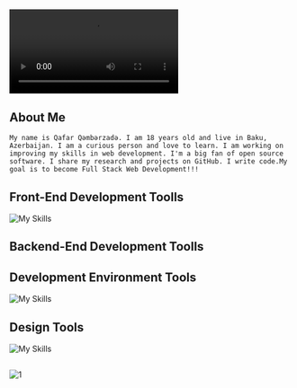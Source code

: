 ##
![Hello](https://media.giphy.com/media/v1.Y2lkPTc5MGI3NjExeWJ3eG9hZWtrMW5tMmlwYXQ4MHVicnY3bzZvajBndGVuMXlvZW5oNiZlcD12MV9pbnRlcm5hbF9naWZfYnlfaWQmY3Q9Zw/3oEduIYMGPOYxkcKeA/giphy.mp4)

<!-- about me -->
## About Me 
```My name is Qafar Qəmbərzadə. I am 18 years old and live in Baku, Azerbaijan. I am a curious person and love to learn. I am working on improving my skills in web development. I'm a big fan of open source software. I share my research and projects on GitHub. I write code.My goal is to become Full Stack Web Development!!!``` 

<!-- skills -->

<!-- Front-End Development Toolls -->

## Front-End Development Toolls
![My Skills](https://skillicons.dev/icons?i=html,css,sass)

<!--  Backend-End Development Toolls -->
## Backend-End Development Toolls

<!-- Development Environment Tools -->
## Development Environment Tools
![My Skills](https://skillicons.dev/icons?i=vscode,github,git)

<!-- Design Tools -->
## Design Tools
![My Skills](https://skillicons.dev/icons?i=ps,figma)

##
![1](https://github.com/qafaraz/qafaraz/assets/135150451/1b3f78ba-12d3-4695-8da0-ad26cf98f933)




